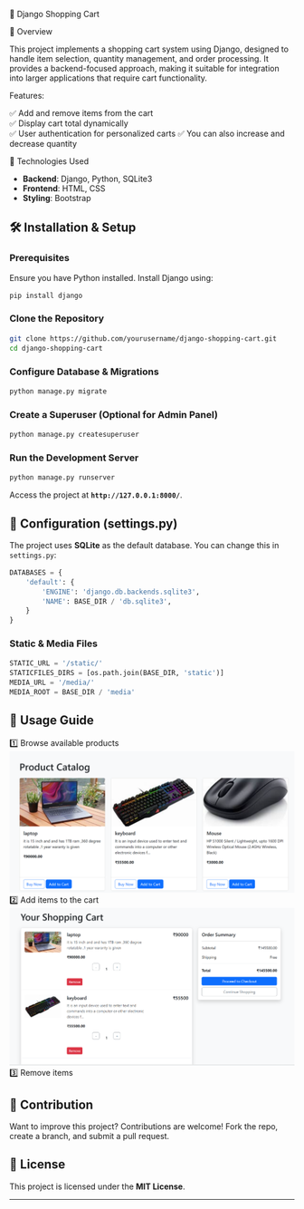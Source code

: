 🛒 Django Shopping Cart

📌 Overview

This project implements a shopping cart system using Django, designed to handle item selection, quantity management, and order processing. It provides a backend-focused approach, making it suitable for integration into larger applications that require cart functionality.

Features:

✅ Add and remove items from the cart  
✅ Display cart total dynamically  
✅ User authentication for personalized carts
✅ You can also increase and decrease quantity

🚀 Technologies Used

- **Backend**: Django, Python, SQLite3
- **Frontend**: HTML, CSS
- **Styling**: Bootstrap

## 🛠 Installation & Setup

### Prerequisites

Ensure you have Python installed. Install Django using:

```sh
pip install django
```

### Clone the Repository

```sh
git clone https://github.com/yourusername/django-shopping-cart.git
cd django-shopping-cart
```

### Configure Database & Migrations

```sh
python manage.py migrate
```

### Create a Superuser (Optional for Admin Panel)

```sh
python manage.py createsuperuser
```

### Run the Development Server

```sh
python manage.py runserver
```

Access the project at **`http://127.0.0.1:8000/`**.

## 📌 Configuration (settings.py)

The project uses **SQLite** as the default database. You can change this in `settings.py`:

```python
DATABASES = {
    'default': {
        'ENGINE': 'django.db.backends.sqlite3',
        'NAME': BASE_DIR / 'db.sqlite3',
    }
}
```

### Static & Media Files

```python
STATIC_URL = '/static/'
STATICFILES_DIRS = [os.path.join(BASE_DIR, 'static')]
MEDIA_URL = '/media/'
MEDIA_ROOT = BASE_DIR / 'media'
```

## 🎯 Usage Guide

1️⃣ Browse available products  
![Product catalog](image4.png)
2️⃣ Add items to the cart  
![cart](image5.png)
3️⃣ Remove items

## 🤝 Contribution

Want to improve this project? Contributions are welcome! Fork the repo, create a branch, and submit a pull request.

## 📜 License

This project is licensed under the **MIT License**.

---
